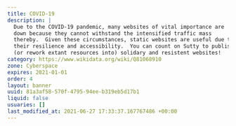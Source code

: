 ```yaml
---
title: COVID-19
description: |
  Due to the COVID-19 pandemic, many websites of vital importance are
  down because they cannot withstand the intensified traffic mass
  thereby.  Given these circumstances, static websites are useful due to
  their resilience and accessibility.  You can count on Sutty to publish
  (or rework extant resources into) solidary and resistent websites!
category: https://www.wikidata.org/wiki/Q81068910
zone: Cyberspace
expires: 2021-01-01
order: 4
layout: banner
uuid: 81a3af58-570f-4795-94ee-b319eb5d17b1
liquid: false
usuaries: []
last_modified_at: 2021-06-27 17:33:37.167767486 +00:00
---
```


